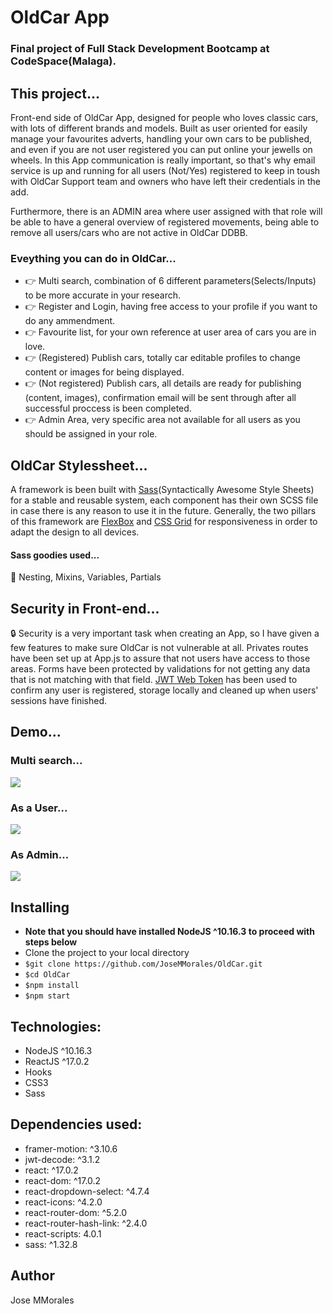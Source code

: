 # OldCar App 
### Final project of Full Stack Development Bootcamp at CodeSpace(Malaga).

## This project...
Front-end side of OldCar App, designed for people who loves classic cars, with lots of different brands and models. Built as user oriented for easily manage your favourites adverts, handling your own cars to be published, and even if you are not user registered you can put online your jewells on wheels. In this App communication is really important, so that's why email service is up and running for all users (Not/Yes) registered to keep in toush with OldCar Support team and owners who have left their credentials in the add.

Furthermore, there is an ADMIN area where user assigned with that role will be able to have a general overview of registered movements, being able to remove all users/cars who are not active in OldCar DDBB.

### Eveything you can do in OldCar...   
* :point_right:  Multi search, combination of 6 different parameters(Selects/Inputs) to be more accurate in your research.
* :point_right:  Register and Login, having free access to your profile if you want to do any ammendment. 
* :point_right:  Favourite list, for your own reference at user area of cars you are in love.
* :point_right:  (Registered) Publish cars, totally car editable profiles to change content or images for being displayed.
* :point_right:  (Not registered) Publish cars, all details are ready for publishing (content, images), confirmation email will be sent through after all successful proccess is been completed.
* :point_right:  Admin Area, very specific area not available for all users as you should be assigned in your role.

## OldCar Stylessheet... 
A framework is been built with [Sass](https://sass-lang.com/)(Syntactically Awesome Style Sheets) for a stable and reusable system, each component has their own SCSS file in case there is any reason to use it in the future. Generally, the two pillars of this framework are [FlexBox](https://developer.mozilla.org/en-US/docs/Web/CSS/CSS_Flexible_Box_Layout/Basic_Concepts_of_Flexbox) and [CSS Grid](https://developer.mozilla.org/en-US/docs/Web/CSS/CSS_Flexible_Box_Layout/Basic_Concepts_of_Flexbox) for responsiveness in order to adapt the design to all devices.

#### Sass goodies used...
:lollipop: Nesting, Mixins, Variables, Partials

## Security in Front-end...
:lock: Security is a very important task when creating an App, so I have given a few features to make sure OldCar is not vulnerable at all. Privates routes have been set up at App.js to assure that not users have access to those areas. Forms have been protected by validations for not getting any data that is not matching with that field. [JWT Web Token](https://jwt.io/introduction) has been used to confirm any user is registered, storage locally and cleaned up when users' sessions have finished.

## Demo...
### Multi search...
<img src="./public/gif/multiSearch.gif" />

### As a User...
<img src="./public/gif/user.gif" />

### As Admin...
<img src="./public/gif/admin.gif" />

## Installing
* **Note that you should have installed NodeJS ^10.16.3 to proceed with steps below**
* Clone the project to your local directory
* `$git clone https://github.com/JoseMMorales/OldCar.git`
* `$cd OldCar`
* `$npm install`
* `$npm start`

## Technologies: 
* NodeJS ^10.16.3
* ReactJS ^17.0.2
* Hooks
* CSS3
* Sass

## Dependencies used: 
* framer-motion: ^3.10.6
* jwt-decode: ^3.1.2
* react: ^17.0.2
* react-dom: ^17.0.2
* react-dropdown-select: ^4.7.4
* react-icons: ^4.2.0
* react-router-dom: ^5.2.0
* react-router-hash-link: ^2.4.0
* react-scripts: 4.0.1
* sass: ^1.32.8

## Author
Jose MMorales
